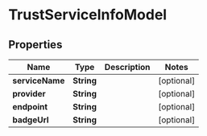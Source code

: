 

# TrustServiceInfoModel


## Properties

| Name | Type | Description | Notes |
|------------ | ------------- | ------------- | -------------|
|**serviceName** | **String** |  |  [optional] |
|**provider** | **String** |  |  [optional] |
|**endpoint** | **String** |  |  [optional] |
|**badgeUrl** | **String** |  |  [optional] |



